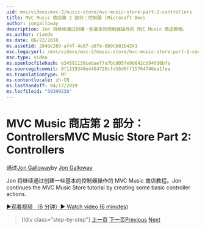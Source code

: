 ```yaml
---
uid: mvc/videos/mvc-2/music-store/mvc-music-store-part-2-controllers
title: MVC Music 商店第 2 部分：控制器 |Microsoft Docs
author: jongalloway
description: Jon 将继续通过创建一些基本的控制器操作的 MVC Music 商店教程。
ms.author: riande
ms.date: 06/22/2010
ms.assetid: 2849e269-af4f-4e87-a07e-0b9cb01b4241
msc.legacyurl: /mvc/videos/mvc-2/music-store/mvc-music-store-part-2-controllers
msc.type: video
ms.openlocfilehash: e34581130cebaef7a7bcd057e99642cb94936bfa
ms.sourcegitcommit: 0f1119340e4464720cfd16d0ff15764746ea1fea
ms.translationtype: MT
ms.contentlocale: zh-CN
ms.lasthandoff: 04/17/2019
ms.locfileid: "59399238"
---
```

# <a name="mvc-music-store-part-2-controllers"></a><span data-ttu-id="132b9-103">MVC Music 商店第 2 部分：Controllers</span><span class="sxs-lookup"><span data-stu-id="132b9-103">MVC Music Store Part 2: Controllers</span></span>

<span data-ttu-id="132b9-104">通过[Jon Galloway](https://github.com/jongalloway)</span><span class="sxs-lookup"><span data-stu-id="132b9-104">by [Jon Galloway](https://github.com/jongalloway)</span></span>

<span data-ttu-id="132b9-105">Jon 将继续通过创建一些基本的控制器操作的 MVC Music 商店教程。</span><span class="sxs-lookup"><span data-stu-id="132b9-105">Jon continues the MVC Music Store tutorial by creating some basic controller actions.</span></span>

[<span data-ttu-id="132b9-106">&#9654;观看视频 （6 分钟）</span><span class="sxs-lookup"><span data-stu-id="132b9-106">&#9654; Watch video (6 minutes)</span></span>](https://channel9.msdn.com/Blogs/ASP-NET-Site-Videos/mvc-music-store-part-2-controllers)

> [!div class="step-by-step"]
> <span data-ttu-id="132b9-107">[上一页](mvc-music-store-part-1-intro-tools-and-project-structure.md)
> [下一页](mvc-music-store-part-3-views-and-viewmodels.md)</span><span class="sxs-lookup"><span data-stu-id="132b9-107">[Previous](mvc-music-store-part-1-intro-tools-and-project-structure.md)
[Next](mvc-music-store-part-3-views-and-viewmodels.md)</span></span>
